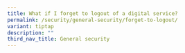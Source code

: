 ```yaml
---
title: What if I forget to logout of a digital service?
permalink: /security/general-security/forget-to-logout/
variant: tiptap
description: ""
third_nav_title: General security
---
```

